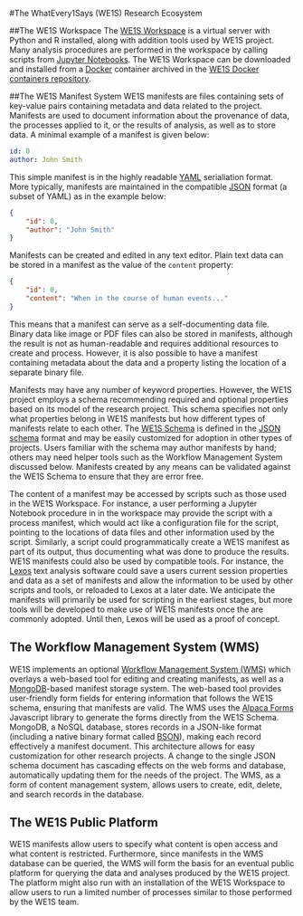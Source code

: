 #The WhatEvery1Says (WE1S) Research Ecosystem

##The WE1S Workspace
The [WE1S Workspace](https://github.com/jeremydouglass/WE1S-virtual-workspace) is a virtual server with Python and R installed, along with addition tools used by WE1S project. Many analysis procedures are performed in the workspace by calling scripts from [Jupyter Notebooks](http://jupyter.org/). The WE1S Workspace can be downloaded and installed from a [Docker](https://www.docker.com/) container archived in the [WE1S Docker containers repository](https://github.com/jeremydouglass/WE1S-containers).

##The WE1S Manifest System
WE1S manifests are files containing sets of key-value pairs containing metadata and data related to the project. Manifests are used to document information about the provenance of data, the processes applied to it, or the results of analysis, as well as to store data. A minimal example of a manifest is given below:

```yaml
id: 0
author: John Smith
```

This simple manifest is in the highly readable [YAML](https://en.wikipedia.org/wiki/YAML) serialiation format. More typically, manifests are maintained in the compatible [JSON](https://en.wikipedia.org/wiki/JSON) format (a subset of YAML) as in the example below:

```json
{
	"id": 0,
	"author": "John Smith"
}
```

Manifests can be created and edited in any text editor. Plain text data can be stored in a manifest as the value of the `content` property:

```JSON
{
	"id": 0,
	"content": "When in the course of human events..."
}
```

This means that a manifest can serve as a self-documenting data file. Binary data like image or PDF files can also be stored in manifests, although the result is not as human-readable and requires additional resources to create and process. However, it is also possible to have a manifest containing metadata about the data and a property listing the location of a separate binary file.

Manifests may have any number of keyword properties. However, the WE1S project employs a schema recommending required and optional properties based on its model of the research project. This schema specifies not only what properties belong in WE1S manifests but how different types of manifests relate to each other. The [WE1S Schema](https://github.com/scottkleinman/WE1S/blob/master/WE1S-Schema-1.0.md) is defined in the [JSON schema](http://json-schema.org/) format and may be easily customized for adoption in other types of projects. Users familiar with the schema may author manifests by hand; others may need helper tools such as the Workflow Management System discussed below. Manifests created by any means can be validated against the WE1S Schema to ensure that they are error free. 

The content of a manifest may be accessed by scripts such as those used in the WE1S Workspace. For instance, a user performing a Jupyter Notebook procedure in in the workspace may provide the script with a process manifest, which would act like a configuration file for the script, pointing to the locations of data files and other information used by the script. Similarly, a script could programmatically create a WE1S manifest as part of its output, thus documenting what was done to produce the results. WE1S manifests could also be used by compatible tools. For instance, the [Lexos](http://lexos.wheatoncollege.edu/) text analysis software could save a users current session properties and data as a set of manifests and allow the information to be used by other scripts and tools, or reloaded to Lexos at a later date. We anticipate the manifests will primarily be used for scripting in the earliest stages, but more tools will be developed to make use of WE1S manifests once the are commonly adopted. Until then, Lexos will be used as a proof of concept.

## The Workflow Management System (WMS)
WE1S implements an optional [Workflow Management System (WMS)](https://github.com/scottkleinman/WE1S/tree/master/we1s-web) which overlays a web-based tool for editing and creating manifests, as well as a [MongoDB](https://www.mongodb.com/)-based manifest storage system. The web-based tool provides user-friendly form fields for entering information that follows the WE1S schema, ensuring that manifests are valid. The WMS uses the [Alpaca Forms](http://www.alpacajs.org/) Javascript library to generate the forms directly from the WE1S Schema. MongoDB, a NoSQL database, stores records in a JSON-like format (including a native binary format called [BSON](http://bsonspec.org/)), making each record effectively a manifest document. This architecture allows for easy customization for other research projects. A change to the single JSON schema document has cascading effects on the web forms and database, automatically updating them for the needs of the project. The WMS, as a form of content management system, allows users to create, edit, delete, and search records in the database.

## The WE1S Public Platform
WE1S manifests allow users to specify what content is open access and what content is restricted. Furthermore, since manifests in the WMS database can be queried, the WMS will form the basis for an eventual public platform for querying the data and analyses produced by the WE1S project. The platform might also run with an installation of the WE1S Workspace to allow users to run a limited number of processes similar to those performed by the WE1S team.